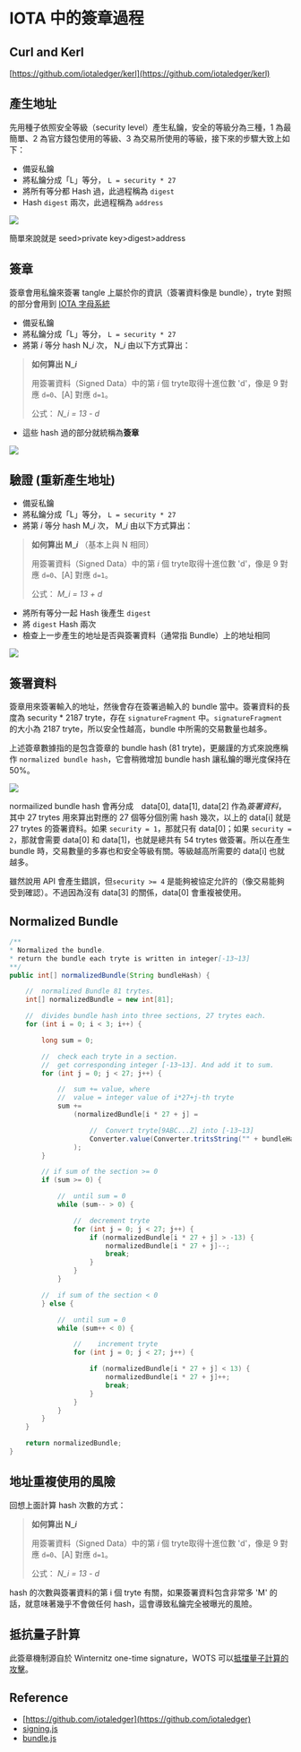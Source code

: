 # IOTA 中的簽章過程

## Curl and Kerl

[https://github.com/iotaledger/kerl](https://github.com/iotaledger/kerl)

## 產生地址

 先用種子依照安全等級（security level）產生私鑰，安全的等級分為三種，1 為最簡單、2 為官方錢包使用的等級、3 為交易所使用的等級，接下來的步驟大致上如下：

* 備妥私鑰
* 將私鑰分成「L」等分， `L = security * 27`
* 將所有等分都 Hash 過，此過程稱為 `digest`
* Hash `digest` 兩次，此過程稱為 `address`

![](images/seedtoaddr.png)


簡單來說就是 seed>private key>digest>address

## 簽章

簽章會用私鑰來簽署 tangle 上屬於你的資訊（簽署資料像是  bundle），tryte 對照的部分會用到 [IOTA 字母系統](ternery.md)

* 備妥私鑰
* 將私鑰分成「L」等分， `L = security * 27`
* 將第 *i* 等分 hash N_*i* 次， N_*i* 由以下方式算出：
> **如何算出 N_*i***
>
> 用簽署資料（Signed Data）中的第 *i* 個 tryte取得十進位數 'd'，像是 9 對應 `d=0`、[A] 對應 `d=1`。
>
> 公式： *N_i = 13 - d*
* 這些 hash 過的部分就統稱為**簽章**

![](images/sig.png)

## 驗證 (重新產生地址)

* 備妥私鑰
* 將私鑰分成「L」等分， `L = security * 27`
*  將第 *i* 等分 hash M_*i* 次， M_*i* 由以下方式算出：
> **如何算出 M_*i*** （基本上與 N 相同）
>
> 用簽署資料（Signed Data）中的第 *i* 個 tryte取得十進位數 'd'，像是 9 對應 `d=0`、[A] 對應 `d=1`。
>
> 公式： *M_i = 13 + d*
* 將所有等分一起 Hash 後產生 `digest`
* 將 `digest` Hash 兩次
* 檢查上一步產生的地址是否與簽署資料（通常指 Bundle）上的地址相同

![](images/sigval.png)

## 簽署資料
簽章用來簽署輸入的地址，然後會存在簽署過輸入的 bundle 當中。簽署資料的長度為 security * 2187 tryte，存在 `signatureFragment` 中。`signatureFragment` 的大小為 2187 tryte，所以安全性越高，bundle 中所需的交易數量也越多。

上述簽章數據指的是包含簽章的 bundle hash (81 tryte)，更嚴謹的方式來說應稱作 `normalized bundle hash`，它會稍微增加 bundle hash 讓私鑰的曝光度保持在 50%。

![](images/nbundlehash.png)


normailized bundle hash 會再分成　data[0], data[1], data[2] 作為*簽署資料*，其中 27 trytes 用來算出對應的 27 個等分個別需 hash 幾次，以上的 data[i] 就是 27 trytes 的簽署資料。如果 `security = 1`，那就只有 data[0]；如果 `security = 2`，那就會需要 data[0] 和 data[1]，也就是總共有 54 trytes 做簽署。所以在產生 bundle 時，交易數量的多寡也和安全等級有關。等級越高所需要的 data[i] 也就越多。

雖然說用 API 會產生錯誤，但`security >= 4` 是能夠被協定允許的（像交易能夠受到確認）。不過因為沒有 data[3] 的關係，data[0] 會重複被使用。

## Normalized Bundle
```java:Bundle.java
/**
* Normalized the bundle.
* return the bundle each tryte is written in integer[-13~13]
**/
public int[] normalizedBundle(String bundleHash) {

    //  normalized Bundle 81 trytes.
    int[] normalizedBundle = new int[81];

    //  divides bundle hash into three sections, 27 trytes each.
    for (int i = 0; i < 3; i++) {

        long sum = 0;

        //  check each tryte in a section.
        //  get corresponding integer [-13~13]. And add it to sum.
        for (int j = 0; j < 27; j++) {

            //  sum += value, where
            //  value = integer value of i*27+j-th tryte
            sum +=
                (normalizedBundle[i * 27 + j] =

                    //  Convert tryte[9ABC...Z] into [-13~13]
                    Converter.value(Converter.tritsString("" + bundleHash.charAt(i * 27 + j)))
                );
        }

        // if sum of the section >= 0
        if (sum >= 0) {

            //  until sum = 0
            while (sum-- > 0) {

                //  decrement tryte
                for (int j = 0; j < 27; j++) {
                    if (normalizedBundle[i * 27 + j] > -13) {
                        normalizedBundle[i * 27 + j]--;
                        break;
                    }
                }
            }

        //  if sum of the section < 0
        } else {

            //  until sum = 0
            while (sum++ < 0) {

                //    increment tryte
                for (int j = 0; j < 27; j++) {

                    if (normalizedBundle[i * 27 + j] < 13) {
                        normalizedBundle[i * 27 + j]++;
                        break;
                    }
                }
            }
        }
    }

    return normalizedBundle;
}
```

## 地址重複使用的風險
回想上面計算 hash 次數的方式：

> **如何算出 N_*i***
>
> 用簽署資料（Signed Data）中的第 *i* 個 tryte取得十進位數 'd'，像是 9 對應 `d=0`、[A] 對應 `d=1`。
>
> 公式： *N_i = 13 - d*

hash 的次數與簽署資料的第 i 個 tryte 有關，如果簽署資料包含非常多 'M' 的話，就意味著幾乎不會做任何 hash，這會導致私鑰完全被曝光的風險。

## 抵抗量子計算
此簽章機制源自於 Winternitz one-time signature，WOTS 可以[抵擋量子計算的攻擊](https://eprint.iacr.org/2011/191.pdf)。



## Reference
* [https://github.com/iotaledger](https://github.com/iotaledger)
* [signing.js](https://github.com/iotaledger/iota.lib.js/blob/master/lib/crypto/signing/signing.js)
* [bundle.js](https://github.com/iotaledger/iota.lib.js/blob/master/lib/crypto/bundle/bundle.js)
